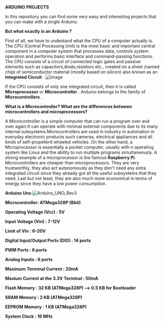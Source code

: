 **ARDUINO PROJECTS**

In this repository you can find some very easy and interesting projects that you can make with a single Arduino. 

**But what exactly is an Arduino ?**

First of all, we have to undestand what the CPU of a computer actually is. The CPU (Central Processing Unit) is the most basic and important central component in a computer 
system that processes data, controls system operation and performs basic interface and command-passing functions. The CPU consists of a circuit of connected logic gates
and passive elements such as capacitors,diods,resistors etc., created on a sheet (named chip) of semiconductor material (mostly based on silicon) also known as 
an **Integrated Cicruit** .
![image](https://github.com/GeorgePeg/Arduino-Projects/assets/153769654/b8cbc19a-80c2-45f0-95a3-e81eea549420)

If the CPU consists of only one integrated circuit, then it is called **Microprocessor** or **Microcontroller** .
Arduino belongs to the family of **Microcontrollers** .

**What is a Microcontroller? What are the differences between microcontrollers and microprocessors?**

A Microcontroller is a simple computer that can run a program over and over again.It can operate with minimal external components due to its many internal subsystems.Microcontrollers are used in industry in automation
in everyday electronic products such cameras, electrical appliances and all kinds of self-propellerd wheeled vehicles. On the other hand, a Microprocessor is essentially a pocket computer, usually with n operating system
like Linux and the ability to run multiple programs simultaneously. A strong example of a microprocessor is the famous **Raspberry Pi**.  Microcontrollers are cheaper than microprocessors. They are very trustworthly, they 
also act autonomously as they don't need any extra integrated circuit since they already got all the useful subsystems that they need. Last but not least, they are also much more economical in terms of energy since they 
have a low power consumption.

**Arduino Uno**
![Arduino_UNO_Rev3](https://github.com/GeorgePeg/Arduino-Projects/assets/153769654/213e2ff8-9638-4168-bb9b-d55cb8e7177a)

**Microcontroller: ATMega328P (8bit)**

**Operating Voltage (Vcc) : 5V**

**Input Voltage (Vin) : 7-12V**

**Limit of Vin : 6-20V**

**Digital Input/Output Ports (DIO) : 14 ports**

**PWM Ports : 6 ports**

**Analog Inputs : 6 ports**

**Maximum Terminal Current : 20mA**

**Maxium Current at the 3.3V Terminal : 50mA**

**Flash Memory : 32 KB (ATMega328P) --> 0.5 KB for Bootloader**

**SRAM Memory : 2 KB (ATMega328P)**

**EEPROM Memory : 1 KB (ATMega328P)**

**System Clock : 16 MHz**







